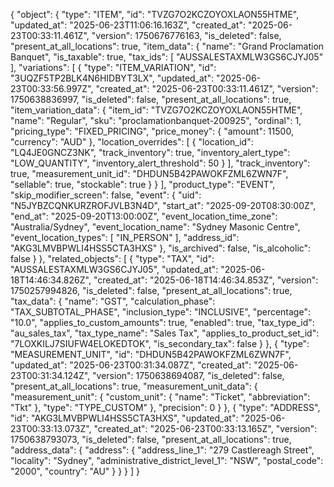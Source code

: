 {
  "object": {
    "type": "ITEM",
    "id": "TVZG7O2KCZOYOXLAON55HTME",
    "updated_at": "2025-06-23T11:06:16.163Z",
    "created_at": "2025-06-23T00:33:11.461Z",
    "version": 1750676776163,
    "is_deleted": false,
    "present_at_all_locations": true,
    "item_data": {
      "name": "Grand Proclamation Banquet",
      "is_taxable": true,
      "tax_ids": [
        "AUSSALESTAXMLW3GS6CJYJ05"
      ],
      "variations": [
        {
          "type": "ITEM_VARIATION",
          "id": "3UQZF5TP2BLK4N6HIDBYT3LX",
          "updated_at": "2025-06-23T00:33:56.997Z",
          "created_at": "2025-06-23T00:33:11.461Z",
          "version": 1750638836997,
          "is_deleted": false,
          "present_at_all_locations": true,
          "item_variation_data": {
            "item_id": "TVZG7O2KCZOYOXLAON55HTME",
            "name": "Regular",
            "sku": "proclamationbanquet-200925",
            "ordinal": 1,
            "pricing_type": "FIXED_PRICING",
            "price_money": {
              "amount": 11500,
              "currency": "AUD"
            },
            "location_overrides": [
              {
                "location_id": "LQ4JE0GNCZ3NK",
                "track_inventory": true,
                "inventory_alert_type": "LOW_QUANTITY",
                "inventory_alert_threshold": 50
              }
            ],
            "track_inventory": true,
            "measurement_unit_id": "DHDUN5B42PAWOKFZML6ZWN7F",
            "sellable": true,
            "stockable": true
          }
        }
      ],
      "product_type": "EVENT",
      "skip_modifier_screen": false,
      "event": {
        "uid": "N5JYBZCQNKURZROFJVLB3N4D",
        "start_at": "2025-09-20T08:30:00Z",
        "end_at": "2025-09-20T13:00:00Z",
        "event_location_time_zone": "Australia/Sydney",
        "event_location_name": "Sydney Masonic Centre",
        "event_location_types": [
          "IN_PERSON"
        ],
        "address_id": "AKG3LMVBPWLI4HSS5CTA3HXS"
      },
      "is_archived": false,
      "is_alcoholic": false
    }
  },
  "related_objects": [
    {
      "type": "TAX",
      "id": "AUSSALESTAXMLW3GS6CJYJ05",
      "updated_at": "2025-06-18T14:46:34.826Z",
      "created_at": "2025-06-18T14:46:34.853Z",
      "version": 1750257994826,
      "is_deleted": false,
      "present_at_all_locations": true,
      "tax_data": {
        "name": "GST",
        "calculation_phase": "TAX_SUBTOTAL_PHASE",
        "inclusion_type": "INCLUSIVE",
        "percentage": "10.0",
        "applies_to_custom_amounts": true,
        "enabled": true,
        "tax_type_id": "au_sales_tax",
        "tax_type_name": "Sales Tax",
        "applies_to_product_set_id": "7LOXKILJ7SIUFW4ELOKEDTOK",
        "is_secondary_tax": false
      }
    },
    {
      "type": "MEASUREMENT_UNIT",
      "id": "DHDUN5B42PAWOKFZML6ZWN7F",
      "updated_at": "2025-06-23T00:31:34.087Z",
      "created_at": "2025-06-23T00:31:34.124Z",
      "version": 1750638694087,
      "is_deleted": false,
      "present_at_all_locations": true,
      "measurement_unit_data": {
        "measurement_unit": {
          "custom_unit": {
            "name": "Ticket",
            "abbreviation": "Tkt"
          },
          "type": "TYPE_CUSTOM"
        },
        "precision": 0
      }
    },
    {
      "type": "ADDRESS",
      "id": "AKG3LMVBPWLI4HSS5CTA3HXS",
      "updated_at": "2025-06-23T00:33:13.073Z",
      "created_at": "2025-06-23T00:33:13.165Z",
      "version": 1750638793073,
      "is_deleted": false,
      "present_at_all_locations": true,
      "address_data": {
        "address": {
          "address_line_1": "279 Castlereagh Street",
          "locality": "Sydney",
          "administrative_district_level_1": "NSW",
          "postal_code": "2000",
          "country": "AU"
        }
      }
    }
  ]
}